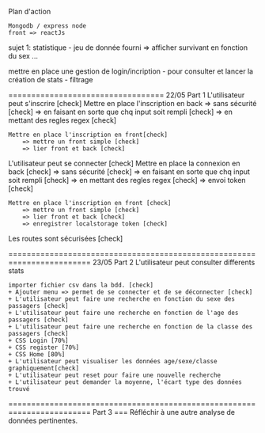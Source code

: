 Plan d'action 

    Mongodb / express node
    front => reactJs

sujet 1: statistique 
	- jeu de donnée fourni
=> afficher survivant en fonction du sex ... 

mettre en place une gestion de login/incription
	- pour consulter et lancer la création de stats
	- filtrage


==================================
22/05
Part 1
L'utilisateur peut s'inscrire [check]
	Mettre en place l'inscription en back
		=> sans sécurité [check]
		=> en faisant en sorte que chq input soit rempli [check]
		=> en mettant des regles regex [check]

	Mettre en place l'inscription en front[check]
		=> mettre un front simple [check]
		=> lier front et back [check]

L'utilisateur peut se connecter [check]
	Mettre en place la connexion en back [check]
		=> sans sécurité [check]
		=> en faisant en sorte que chq input soit rempli [check]
		=> en mettant des regles regex [check]
		=> envoi token [check]

	Mettre en place l'inscription en front [check]
		=> mettre un front simple [check]
		=> lier front et back [check]
		=> enregistrer localstorage token [check]

Les routes sont sécurisées [check]

========================================================================
23/05
Part 2
L'utilisateur peut consulter differents stats

	importer fichier csv dans la bdd. [check]
	+ Ajouter menu => permet de se connecter et de se déconnecter [check]
	+ L'utilisateur peut faire une recherche en fonction du sexe des passagers [check]
	+ L'utilisateur peut faire une recherche en fonction de l'age des passagers [check]
	+ L'utilisateur peut faire une recherche en fonction de la classe des passagers [check]
	+ CSS Login [70%]
	+ CSS register [70%]
	+ CSS Home [80%]
	+ L'utilisateur peut visualiser les données age/sexe/classe graphiquement[check]
	+ L'utilisateur peut reset pour faire une nouvelle recherche
	+ L'utilisateur peut demander la moyenne, l'écart type des données trouvé

======================================================================== 
Part 3
	=== Réfléchir à une autre analyse de données pertinentes.


